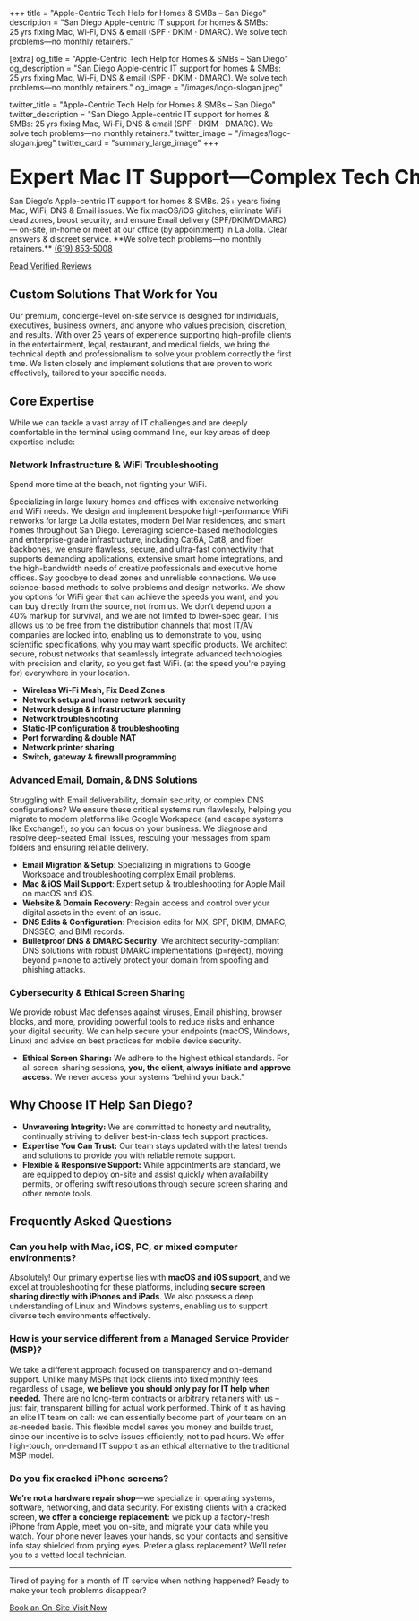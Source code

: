 +++
title       = "Apple-Centric Tech Help for Homes & SMBs – San Diego"
description = "San Diego Apple-centric IT support for homes & SMBs: 25 yrs fixing Mac, Wi‑Fi, DNS & email (SPF · DKIM · DMARC). We solve tech problems—no monthly retainers."

[extra]
og_title        = "Apple-Centric Tech Help for Homes & SMBs – San Diego"
og_description  = "San Diego Apple-centric IT support for homes & SMBs: 25 yrs fixing Mac, Wi‑Fi, DNS & email (SPF · DKIM · DMARC). We solve tech problems—no monthly retainers."
og_image        = "/images/logo-slogan.jpeg"

twitter_title       = "Apple-Centric Tech Help for Homes & SMBs – San Diego"
twitter_description = "San Diego Apple-centric IT support for homes & SMBs: 25 yrs fixing Mac, Wi‑Fi, DNS & email (SPF · DKIM · DMARC). We solve tech problems—no monthly retainers."
twitter_image       = "/images/logo-slogan.jpeg"
twitter_card        = "summary_large_image"
+++
<script type="application/ld+json">
{
  "@context": "https://schema.org",
  "@type": "FAQPage",
  "speakable": {
    "@type": "SpeakableSpecification",
    "xpath": [
      "//h3[@id='can-you-help-with-mac-ios-pc-or-mixed-computer-environments']",
      "//h3[@id='how-is-your-service-different-from-a-managed-service-provider-msp']"
    ]
  },
  "mainEntity": [
    {
      "@type": "Question",
      "name": "Can you help with Mac, iOS, PC, or mixed computer environments remotely?",
      "acceptedAnswer": {
        "@type": "Answer",
        "text": "Absolutely! Our primary expertise lies with **macOS and iOS support**, and we excel at remote troubleshooting for these platforms, including **secure screen sharing directly with iPhones and iPads**. We also possess a deep understanding of Windows and Linux systems, enabling us to support diverse tech environments effectively. My daily driver is Kali Purple Linux (a specialized security-focused operating system), so we're comfortable across platforms."
      }
    },
    {
      "@type": "Question",
      "name": "How is your service different from a Managed Service Provider (MSP)?",
      "acceptedAnswer": {
        "@type": "Answer",
        "text": "We take a different approach focused on transparency and on-demand support. Unlike many MSPs that lock clients into fixed monthly fees regardless of usage, we believe you should only pay for IT help when needed. There are no long-term contracts or arbitrary retainers with us – just fair, transparent billing for actual work performed. Think of it as having an elite IT team on call: we can essentially become part of your team on an as-needed basis. This flexible model saves you money and builds trust, since our incentive is to solve issues efficiently, not to pad hours. We offer high-touch, on-demand IT support as an ethical alternative to the traditional MSP model."
      }
    },
    {
      "@type": "Question",
      "name": "Do you fix cracked iPhone screens?",
      "acceptedAnswer": {
        "@type": "Answer",
        "text": "We’re not a hardware repair shop—we specialize in operating systems, software, networking, and data security. For existing clients with a cracked screen, we offer a concierge swap: we pick up a factory-fresh iPhone from Apple, meet you on-site, and migrate your data while you watch. Your phone never leaves your hands, so your contacts and sensitive info stay shielded from prying eyes. Prefer a glass replacement? We’ll refer you to a vetted local technician."
      }
    },
    {
      "@type": "Question",
      "name": "Do you provide same-day service in La Jolla?",
      "acceptedAnswer": {
        "@type": "Answer",
        "text": "Yes. For most Mac, Wi‑Fi or email issues we can dispatch to La Jolla the same day, schedule permitting."
      }
    }
  ]
}
</script>

<script type="application/ld+json">
{
  "@context": "https://schema.org",
  "@type": ["LocalBusiness", "ProfessionalService"],
  "name": "IT Help San Diego",
  "url": "https://www.it-help.tech/",
  "image": "https://www.it-help.tech/images/logo-slogan.jpeg",
  "telephone": "+1-619-853-5008",
  "priceRange": "$$$",
  "areaServed": {
    "@type": "Place",
    "address": {
      "@type": "PostalAddress",
      "addressLocality": "San Diego",
      "addressRegion": "CA",
      "postalCode": "92037",
      "streetAddress": "888 Prospect Street Suite 200"
    }
  },
  "geo": { "@type": "GeoCoordinates", "latitude": 32.8450, "longitude": -117.2760 },
  "sameAs": [
    "https://www.linkedin.com/company/it-help-san-diego",
    "https://g.page/r/CaF_LIXG2uLzEB0/review"
  ],
  "description": "Apple‑centric tech help for homes & SMBs—no monthly retainers.",
  "openingHoursSpecification": [{
    "@type": "OpeningHoursSpecification",
    "dayOfWeek": [
      "https://schema.org/Monday",
      "https://schema.org/Tuesday",
      "https://schema.org/Wednesday",
      "https://schema.org/Thursday",
      "https://schema.org/Friday",
      "https://schema.org/Saturday",
      "https://schema.org/Sunday"
    ],
    "opens": "08:00",
    "closes": "20:00",
    "description": "By appointment only"
  }],
  "contactPoint": {
    "@type": "ContactPoint",
    "telephone": "+1-619-853-5008",
    "contactType": "customer support",
    "areaServed": "US-CA"
  },
  "aggregateRating": {
    "@type": "AggregateRating",
    "ratingValue": "5",
    "reviewCount": "188"
  }
}
</script>


<!-- Homepage hero heading -->
<h1 style="max-width:56rem;font-size:2.25rem;line-height:1.15;
           margin:2rem auto 0;text-align:center!important;white-space:nowrap">
  Expert Mac IT Support—Complex Tech Challenges
</h1>

<p style="max-width:56rem">
San Diego’s Apple-centric IT support for homes & SMBs. 25+ years fixing Mac, WiFi, DNS & Email issues. We fix macOS/iOS glitches, eliminate WiFi dead zones, boost security, and ensure Email delivery (SPF/DKIM/DMARC)— on-site, in-home or meet at our office (by appointment) in La Jolla. Clear answers & discreet service.  
**We solve tech problems—no monthly retainers.** <a class="phone-line" href="tel:16198535008">(619) 853-5008</a>  
</p>

<p><a href="https://8750b1ff89054a2b8a27550322e2ed7c.elf.site" target="_blank" class="cta-button">Read Verified Reviews</a></p>    

## Custom Solutions That Work for You  

Our premium, concierge-level on-site service is designed for individuals, executives, business owners, and anyone who values precision, discretion, and results. With over 25 years of experience supporting high-profile clients in the entertainment, legal, restaurant, and medical fields, we bring the technical depth and professionalism to solve your problem correctly the first time. We listen closely and implement solutions that are proven to work effectively, tailored to your specific needs.

## Core Expertise

While we can tackle a vast array of IT challenges and are deeply comfortable in the terminal using command line, our key areas of deep expertise include:

### Network Infrastructure & WiFi Troubleshooting

Spend more time at the beach, not fighting your WiFi.

Specializing in large luxury homes and offices with extensive networking and WiFi needs.
We design and implement bespoke high-performance WiFi networks for large La Jolla estates, modern Del Mar residences, and smart homes throughout San Diego. Leveraging science-based methodologies and enterprise-grade infrastructure, including Cat6A, Cat8, and fiber backbones, we ensure flawless, secure, and ultra-fast connectivity that supports demanding applications, extensive smart home integrations, and the high-bandwidth needs of creative professionals and executive home offices. Say goodbye to dead zones and unreliable connections.
We use science-based methods to solve problems and design networks. We show you options for WiFi gear that can achieve the speeds you want, and you can buy directly from the source, not from us. We don’t depend upon a 40% markup for survival, and we are not limited to lower-spec gear.
This allows us to be free from the distribution channels that most IT/AV companies are locked into, enabling us to demonstrate to you, using scientific specifications, why you may want specific products.
We architect secure, robust networks that seamlessly integrate advanced technologies with precision and clarity, so you get fast WiFi.
(at the speed you're paying for) everywhere in your location.

<ul style="max-width:56rem">
  <li><strong>Wireless Wi‑Fi Mesh, Fix Dead Zones</strong></li>
  <li><strong>Network setup and home network security</strong></li>
  <li><strong>Network design &amp; infrastructure planning</strong></li>
  <li><strong>Network troubleshooting</strong></li>
  <li><strong>Static‑IP configuration &amp; troubleshooting</strong></li>
  <li><strong>Port forwarding &amp; double NAT</strong></li>
  <li><strong>Network printer sharing</strong></li>
  <li><strong>Switch, gateway &amp; firewall programming</strong></li>
</ul>

### Advanced Email, Domain, & DNS Solutions
Struggling with Email deliverability, domain security, or complex DNS configurations? We ensure these critical systems run flawlessly, helping you migrate to modern platforms like Google Workspace (and escape systems like Exchange!), so you can focus on your business. We diagnose and resolve deep-seated Email issues, rescuing your messages from spam folders and ensuring reliable delivery.
* **Email Migration & Setup**: Specializing in migrations to Google Workspace and troubleshooting complex Email problems.
* **Mac & iOS Mail Support**: Expert setup & troubleshooting for Apple Mail on macOS and iOS.
* **Website & Domain Recovery**: Regain access and control over your digital assets in the event of an issue.
* **DNS Edits & Configuration**: Precision edits for MX, SPF, DKIM, DMARC, DNSSEC, and BIMI records.
* **Bulletproof DNS & DMARC Security**: We architect security-compliant DNS solutions with robust DMARC implementations (p=reject), moving beyond <span class="dmarc-tag">p=none</span> to actively protect your domain from spoofing and phishing attacks.

### Cybersecurity & Ethical Screen Sharing
We provide robust Mac defenses against viruses, Email phishing, browser blocks, and more, providing powerful tools to reduce risks and enhance your digital security. We can help secure your endpoints (macOS, Windows, Linux) and advise on best practices for mobile device security.
* **Ethical Screen Sharing:** We adhere to the highest ethical standards. For all screen-sharing sessions, **you, the client, always initiate and approve access**. We never access your systems “behind your back."

## Why Choose IT Help San Diego?

* **Unwavering Integrity:** We are committed to honesty and neutrality, continually striving to deliver best-in-class tech support practices.
* **Expertise You Can Trust:** Our team stays updated with the latest trends and solutions to provide you with reliable remote support.
* **Flexible & Responsive Support:** While appointments are standard, we are equipped to deploy on-site and assist quickly when availability permits, or offering swift resolutions through secure screen sharing and other remote tools.

## Frequently Asked Questions

### Can you help with Mac, iOS, PC, or mixed computer environments?
Absolutely! Our primary expertise lies with **macOS and iOS support**, and we excel at troubleshooting for these platforms, including **secure screen sharing directly with iPhones and iPads**. We also possess a deep understanding of Linux and Windows systems, enabling us to support diverse tech environments effectively.  

### How is your service different from a Managed Service Provider (MSP)?
We take a different approach focused on transparency and on-demand support. Unlike many MSPs that lock clients into fixed monthly fees regardless of usage, **we believe you should only pay for IT help when needed.** There are no long-term contracts or arbitrary retainers with us – just fair, transparent billing for actual work performed. Think of it as having an elite IT team on call: we can essentially become part of your team on an as-needed basis. This flexible model saves you money and builds trust, since our incentive is to solve issues efficiently, not to pad hours. We offer high-touch, on-demand IT support as an ethical alternative to the traditional MSP model.

### Do you fix cracked iPhone screens?

**We’re not a hardware repair shop**—we specialize in operating systems, software, networking, and data security. For existing clients with a cracked screen, **we offer a concierge replacement:** we pick up a factory-fresh iPhone from Apple, meet you on-site, and migrate your data while you watch. Your phone never leaves your hands, so your contacts and sensitive info stay shielded from prying eyes. Prefer a glass replacement? We’ll refer you to a vetted local technician.

---
Tired of paying for a month of IT service when nothing happened?
Ready to make your tech problems disappear?  

[Book an On-Site Visit Now](https://schedule.it-help.tech/)